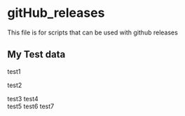 # gitHub_releases
This file is for scripts that can be used with github releases

## My Test data
test1

test2

test3
test4               
test5
test6
test7